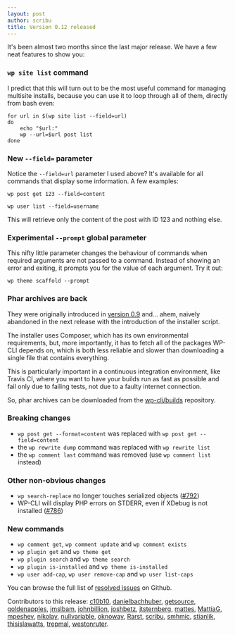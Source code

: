 ```yaml
---
layout: post
author: scribu
title: Version 0.12 released
---
```

It's been almost two months since the last major release. We have a few neat features to show you:

### `wp site list` command

I predict that this will turn out to be the most useful command for managing multisite installs, because you can use it to loop through all of them, directly from bash even:

	for url in $(wp site list --field=url)
	do
		echo "$url:"
		wp --url=$url post list
	done

### New `--field=` parameter

Notice the `--field=url` parameter I used above? It's available for all commands that display some information. A few examples:

	wp post get 123 --field=content

	wp user list --field=username

This will retrieve only the content of the post with ID 123 and nothing else.

### Experimental `--prompt` global parameter

This nifty little parameter changes the behaviour of commands when required arguments are not passed to a command. Instead of showing an error and exiting, it prompts you for the value of each argument. Try it out:

	wp theme scaffold --prompt

### Phar archives are back

They were originally introduced in [version 0.9](http://wp-cli.org/blog/version-0.9.html) and... ahem, naively abandoned in the next release with the introduction of the installer script.

The installer uses Composer, which has its own environmental requirements, but, more importantly, it has to fetch all of the packages WP-CLI depends on, which is both less reliable and slower than downloading a single file that contains everything.

This is particularly important in a continuous integration environment, like Travis CI, where you want to have your builds run as fast as possible and fail only due to failing tests, not due to a faulty internet connection.

So, phar archives can be downloaded from the [wp-cli/builds](https://github.com/wp-cli/builds/tree/gh-pages/phar) repository.

<div class="announcement breaking" markdown="1">

### <i class="icon-attention"></i> Breaking changes

* `wp post get --format=content` was replaced with `wp post get --field=content`
* the `wp rewrite dump` command was replaced with `wp rewrite list`
* the `wp comment last` command was removed (use `wp comment list` instead)

</div>

<div class="announcement changes" markdown="1">

### <i class="icon-info-circled"></i> Other non-obvious changes

* `wp search-replace` no longer touches serialized objects ([#792][1])
* WP-CLI will display PHP errors on STDERR, even if XDebug is not installed ([#786][2])

### New commands

* `wp comment get`, `wp comment update` and `wp comment exists`
* `wp plugin get` and `wp theme get`
* `wp plugin search` and `wp theme search`
* `wp plugin is-installed` and `wp theme is-installed`
* `wp user add-cap`, `wp user remove-cap` and `wp user list-caps`

You can browse the full list of [resolved issues](https://github.com/WP-CLI/WP-CLI/issues?milestone=14&state=closed) on Github.

[1]: https://github.com/wp-cli/wp-cli/issues/792#issuecomment-25376430
[2]: https://github.com/wp-cli/wp-cli/pull/786

</div>

Contributors to this release: [c10b10](https://github.com/c10b10), [danielbachhuber](https://github.com/danielbachhuber), [getsource](https://github.com/getsource), [goldenapples](https://github.com/goldenapples), [jmslbam](https://github.com/jmslbam), [johnbillion](https://github.com/johnbillion), [joshbetz](https://github.com/joshbetz), [jtsternberg](https://github.com/jtsternberg), [mattes](https://github.com/mattes), [MattiaG](https://github.com/MattiaG), [mpeshev](https://github.com/mpeshev), [nikolay](https://github.com/nikolay), [nullvariable](https://github.com/nullvariable), [oknoway](https://github.com/oknoway), [Rarst](https://github.com/Rarst), [scribu](https://github.com/scribu), [smhmic](https://github.com/smhmic), [stianlik](https://github.com/stianlik), [thisislawatts](https://github.com/thisislawatts), [trepmal](https://github.com/trepmal), [westonruter](https://github.com/westonruter).
